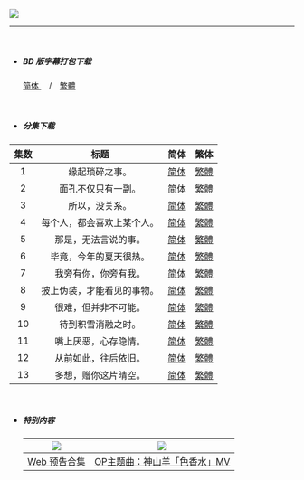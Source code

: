 ![](https://p.sda1.dev/2/634a236071ba28da42a9fc47d9526bf2/Horimiya_poster_merge.png)



------

​	

- ##### **BD 版字幕打包下载**

  [简体 ](https://github.com/SweetSub/SweetSub/Archive/blob/master/Horimiya/%5BSweetSub%5D%20Horimiya%20-%20BDRip%20Subtitles.chs.zip)　/　[繁體](https://github.com/SweetSub/SweetSub/Archive/blob/master/Horimiya/%5BSweetSub%5D%20Horimiya%20-%20BDRip%20Subtitles.cht.zip)
  
  ​	
  
- ##### **分集下载**


| 集数 |            标题            |                             简体                             |                             繁体                             |
| :--: | :------------------------: | :----------------------------------------------------------: | :----------------------------------------------------------: |
|  1   |       缘起琐碎之事。       | [简体](https://raw.githubusercontent.com/SweetSub/SweetSub/master/Archive/Horimiya/%5BSweetSub%5D%20Horimiya%20-%2001.chs.ass) | [繁體](https://raw.githubusercontent.com/SweetSub/SweetSub/master/Archive/Horimiya/%5BSweetSub%5D%20Horimiya%20-%2001.cht.ass) |
|  2   |     面孔不仅只有一副。     | [简体](https://raw.githubusercontent.com/SweetSub/SweetSub/master/Archive/Horimiya/%5BSweetSub%5D%20Horimiya%20-%2002.chs.ass) | [繁體](https://raw.githubusercontent.com/SweetSub/SweetSub/master/Archive/Horimiya/%5BSweetSub%5D%20Horimiya%20-%2002.cht.ass) |
|  3   |       所以，没关系。       | [简体](https://raw.githubusercontent.com/SweetSub/SweetSub/master/Archive/Horimiya/%5BSweetSub%5D%20Horimiya%20-%2003.chs.ass) | [繁體](https://raw.githubusercontent.com/SweetSub/SweetSub/master/Archive/Horimiya/%5BSweetSub%5D%20Horimiya%20-%2003.cht.ass) |
|  4   | 每个人，都会喜欢上某个人。 | [简体](https://raw.githubusercontent.com/SweetSub/SweetSub/master/Archive/Horimiya/%5BSweetSub%5D%20Horimiya%20-%2004.chs.ass) | [繁體](https://raw.githubusercontent.com/SweetSub/SweetSub/master/Archive/Horimiya/%5BSweetSub%5D%20Horimiya%20-%2004.cht.ass) |
|  5   |    那是，无法言说的事。    | [简体](https://raw.githubusercontent.com/SweetSub/SweetSub/master/Archive/Horimiya/%5BSweetSub%5D%20Horimiya%20-%2005.chs.ass) | [繁體](https://raw.githubusercontent.com/SweetSub/SweetSub/master/Archive/Horimiya/%5BSweetSub%5D%20Horimiya%20-%2005.cht.ass) |
|  6   |   毕竟，今年的夏天很热。   | [简体](https://raw.githubusercontent.com/SweetSub/SweetSub/master/Archive/Horimiya/%5BSweetSub%5D%20Horimiya%20-%2006.chs.ass) | [繁體](https://raw.githubusercontent.com/SweetSub/SweetSub/master/Archive/Horimiya/%5BSweetSub%5D%20Horimiya%20-%2006.cht.ass) |
|  7   |    我旁有你，你旁有我。    | [简体](https://raw.githubusercontent.com/SweetSub/SweetSub/master/Archive/Horimiya/%5BSweetSub%5D%20Horimiya%20-%2007.chs.ass) | [繁體](https://raw.githubusercontent.com/SweetSub/SweetSub/master/Archive/Horimiya/%5BSweetSub%5D%20Horimiya%20-%2007.cht.ass) |
|  8   | 披上伪装，才能看见的事物。 | [简体](https://raw.githubusercontent.com/SweetSub/SweetSub/master/Archive/Horimiya/%5BSweetSub%5D%20Horimiya%20-%2008.chs.ass) | [繁體](https://raw.githubusercontent.com/SweetSub/SweetSub/master/Archive/Horimiya/%5BSweetSub%5D%20Horimiya%20-%2008.cht.ass) |
|  9   |    很难，但并非不可能。    | [简体](https://raw.githubusercontent.com/SweetSub/SweetSub/master/Archive/Horimiya/%5BSweetSub%5D%20Horimiya%20-%2009.chs.ass) | [繁體](https://raw.githubusercontent.com/SweetSub/SweetSub/master/Archive/Horimiya/%5BSweetSub%5D%20Horimiya%20-%2009.cht.ass) |
|  10  |     待到积雪消融之时。     | [简体](https://raw.githubusercontent.com/SweetSub/SweetSub/master/Archive/Horimiya/%5BSweetSub%5D%20Horimiya%20-%2010.chs.ass) | [繁體](https://raw.githubusercontent.com/SweetSub/SweetSub/master/Archive/Horimiya/%5BSweetSub%5D%20Horimiya%20-%2010.cht.ass) |
|  11  |    嘴上厌恶，心存隐情。    | [简体](https://raw.githubusercontent.com/SweetSub/SweetSub/master/Archive/Horimiya/%5BSweetSub%5D%20Horimiya%20-%2011.chs.ass) | [繁體](https://raw.githubusercontent.com/SweetSub/SweetSub/master/Archive/Horimiya/%5BSweetSub%5D%20Horimiya%20-%2011.cht.ass) |
|  12  |    从前如此，往后依旧。    | [简体](https://raw.githubusercontent.com/SweetSub/SweetSub/master/Archive/Horimiya/%5BSweetSub%5D%20Horimiya%20-%2012.chs.ass) | [繁體](https://raw.githubusercontent.com/SweetSub/SweetSub/master/Archive/Horimiya/%5BSweetSub%5D%20Horimiya%20-%2012.cht.ass) |
|  13  |    多想，赠你这片晴空。    | [简体](https://raw.githubusercontent.com/SweetSub/SweetSub/master/Archive/Horimiya/%5BSweetSub%5D%20Horimiya%20-%2013.chs.ass) | [繁體](https://raw.githubusercontent.com/SweetSub/SweetSub/master/Archive/Horimiya/%5BSweetSub%5D%20Horimiya%20-%2013.cht.ass) |

​	

- ##### **特别内容**

  | ![](https://p.sda1.dev/2/d18968a3af6387849480405915f2e719/01.png) | ![](https://p.sda1.dev/2/75976c3177cb0edd600556e09a7fcb81/02.png) |
  | ------------------------------------------------------------ | ------------------------------------------------------------ |
  | [Web 预告合集](https://www.bilibili.com/medialist/play/3951826?from=space&business=space_series&business_id=422189) | [OP主题曲：神山羊「色香水」MV](https://www.bilibili.com/video/BV1to4y1d7Ku) |

  

  

